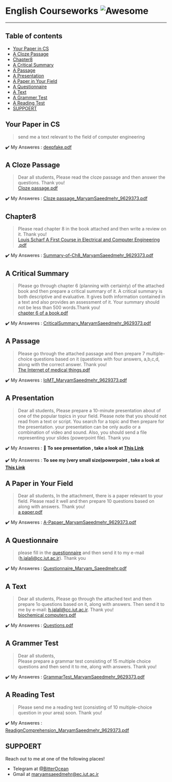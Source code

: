 # **English Courseworks** ![Awesome](https://cdn.rawgit.com/sindresorhus/awesome/d7305f38d29fed78fa85652e3a63e154dd8e8829/media/badge.svg)  

---
## **Table of contents**
- [Your Paper in CS](#Your-Paper-in-CS)
- [A Cloze Passage](#A-Cloze-Passage)
- [Chapter8](#Chapter8)
- [A Critical Summary](#A-Critical-Summary)
- [A Passage](#A-Passage)
- [A Presentation](#A-Presentation)
- [A Paper in Your Field](#A-Paper-in-Your-Field)
- [A Questionnaire](#A-Questionnaire)
- [A Text](#A-Text)
- [A Grammer Test](#A-Grammer-Test)
- [A Reading Test](#A-Reading-Test)
- [SUPPOERT](#SUPPOERT)


## **Your Paper in CS**  
> send me a text relevant to the field of computer engineering 

:heavy_check_mark: My Answeres : [deepfake.pdf](https://github.com/BitterOcean/IUT/files/4335498/deepfake.pdf)

## **A Cloze Passage**  
> Dear all students,
> Please read the cloze passage and then answer the questions. Thank you!  
> [Cloze passage.pdf](https://github.com/BitterOcean/IUT/files/4706228/Cloze.passage.pdf)  

:heavy_check_mark: My Answeres : [Cloze passage_MaryamSaeedmehr_9629373.pdf](https://github.com/BitterOcean/IUT/files/4859717/Cloze.passage_MaryamSaeedmehr_9629373.pdf)



## **Chapter8**  
> Please read chapter 8 in the book attached and then write a review on it. Thank you!  
> [Louis Scharf A First Course in Electrical and Computer Engineering  .pdf](https://github.com/BitterOcean/IUT/files/4706226/Louis.Scharf.A.First.Course.in.Electrical.and.Computer.Engineering.pdf)  

:heavy_check_mark: My Answeres : [Summary-of-Ch8_MaryamSaeedmehr_9629373.pdf](https://github.com/BitterOcean/IUT/files/4875144/Summary-of-Ch8_MaryamSaeedmehr_9629373.pdf)



## **A Critical Summary**
> Please go through chapter 6 (planning with certainty) of the attached book and then prepare a critical summary of it. A critical summary is both descriptive and evaluative. It gives both information contained in a text and also provides an assessment of it. Your summary should not be less than 500 words.Thank you!  
> [chapter 6 of a book.pdf](https://github.com/BitterOcean/IUT/files/4706225/chapter.6.of.a.book.pdf)  

:heavy_check_mark: My Answeres : [CriticalSummary_MaryamSaeedmehr_9629373.pdf](https://github.com/BitterOcean/IUT/files/4874686/CriticalSummary_MaryamSaeedmehr_9629373.pdf)  


## **A Passage**
> Please go through the attached passage and then prepare 7 multiple-choice questions based on it (questions with four answers, a,b,c,d, along with the correct answer. Thank you!  
> [The Internet of medical things.pdf](https://github.com/BitterOcean/IUT/files/4706223/The.Internet.of.medical.things.pdf)  

:heavy_check_mark: My Answeres : [IoMT_MaryamSaeedmehr_9629373.pdf](https://github.com/BitterOcean/IUT/files/4868557/IoMT_MaryamSaeedmehr_9629373.pdf)



## **A Presentation**
> Dear all students,
> Please prepare a 10-minute presentation about of one of the popular topics in your field. Please note that you should not read from a text or script.  You search for a topic and then prepare for the presentation. your presentation can be  only audio or a combination of video and sound. Also, you should send a file representing your slides (powerpoint file). Thank you   

:heavy_check_mark: My Answeres : :movie_camera: **To see presentation , take a look at <a href="https://www.aparat.com/v/w5Lg2">This Link</a>**  

:heavy_check_mark: My Answeres : **To see my (very small size)powerpoint , take a look at <a href="https://github.com/BitterOcean/IUT/blob/master/English/Introduction%20to%20AI.ppsx">This Link</a>**


## **A Paper in Your Field**  
> Dear all students,
> In the attachment, there is a paper relevant to your field. Please read it well and then prepare 10 questions based on along with answers. Thank you!  
> [a paper.pdf](https://github.com/BitterOcean/IUT/files/4706221/a.paper.pdf)  

:heavy_check_mark: My Answeres : [A-Papaer_MaryamSaeedmehr_9629373.pdf](https://github.com/BitterOcean/IUT/files/4869785/A-Papaer_MaryamSaeedmehr_9629373.pdf)


## **A Questionnaire**  
> please fill in the <a href="https://forms.gle/j2KitzCS3tYWRkkEA">questionnaire</a> and then send it to my e-mail (h.jalali@cc.iut.ac.ir). Thank you  

:heavy_check_mark: My Answeres : <a href="https://github.com/BitterOcean/IUT/files/4706208/Questionnaire_Maryam_Saeedmehr.pdf">Questionnaire_Maryam_Saeedmehr.pdf</a>


## **A Text**   
> Dear all  students,
> Please go through the attached text and then prepare 1o questions based on  it, along with answers. Then send it to me by e-mail: h.jalali@cc.iut.ac.ir. Thank you!  
> [biochemical computers.pdf](https://github.com/BitterOcean/IUT/files/4706197/biochemical.computers.pdf)  


:heavy_check_mark: My Answeres : [Questions.pdf](https://github.com/BitterOcean/IUT/files/4706193/Questions.pdf)


## **A Grammer Test**   
> Dear all students,  
> Please prepare a grammar test consisting of 15 multiple choice questions and then send it to me, along with answers. Thank you!   


:heavy_check_mark: My Answeres : [GrammarTest_MaryamSaeedmehr_9629373.pdf](https://github.com/BitterOcean/IUT/files/4858994/GrammarTest_MaryamSaeedmehr_9629373.pdf)


## **A Reading Test**
> Please send me a reading test (consisting of 10 multiple-choice question in your area) soon. Thank you!  

:heavy_check_mark: My Answeres : [ReadignComprehension_MaryamSaeedmehr_9629373.pdf](https://github.com/BitterOcean/IUT/files/4869367/ReadignComprehension_MaryamSaeedmehr_9629373.pdf)


## **SUPPOERT**

Reach out to me at one of the following places!

- Telegram at <a href="https://t.me/BitterOcean" target="_blank">@BitterOcean</a>
- Gmail at <a href="mailto:maryamsaeedmehr@ec.iut.ac.ir" target="_blank">maryamsaeedmehr@ec.iut.ac.ir</a>
